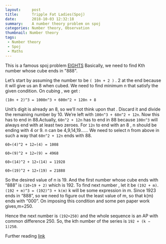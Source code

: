 ```yaml
---
layout:     post
title:      Tripple Fat Ladies(Spoj)
date:       2018-10-03 12:32:18
summary:    A number theory problem on spoj
categories: Number theory, Observation
thumbnail: Number theory
tags:
 - Number theory 
 - Spoj
 - Maths
---
```


This is a famous spoj problem [EIGHTS](https://www.spoj.com/problems/EIGHTS/)
Basically, we need to find Kth number whose cube ends in "888".

Let’s start by assuming the number to be `( 10n + 2 )` .
2 at the end because it will give us an 8 when cubed. We need to find minimum n that satisfy the given condition.
On cubing , we get :

`(10n + 2)^3 = 1000n^3 + 600n^2 + 120n + 8`

Unit’s digit is already an 8, so we’ll not think upon that . Discard it and divide the remaining number by 10.
We’re left with `100n^3 + 60n^2 + 12n`. Now this has to end in 88.Actually, `60n^2 + 12n` has to end in 88 because `100n^3` will always end with at least two zeroes.
For `12n` to end with an 8 , n should be ending with 4 or 9. n can be 4,9,14,19......
We need to select n from above in such a way that `60n^2 + 12n` ends with 88.

```
60∗(4)^2 + 12∗(4) = 1008

60∗(9)^2 + 12∗(9) = 4968

60∗(14)^2 + 12∗(14) = 11928

60∗(19)^2 + 12∗(19) = 21888

```

So the desired value of n is 19. And the first number whose cube ends with “888” is `(10∗19 + 2)` which is 192.
To find next number , let it be `(192 + m)`.
`(192 + m)^3 = (192)^3 + k(m)`
k will be some expression in m. Since 1923 ends in “888”, so we need to figure out the least value of m, so that k(m) ends with “000”. On imposing this condition and some pen paper work gives,m=250.

Hence the next number is `(192+250)` and the whole sequence is an AP with common difference 250. So, the kth number of the series is 
`192 + (k − 1)250`.

Further reading [link](http://qr.ae/TUGHty)


